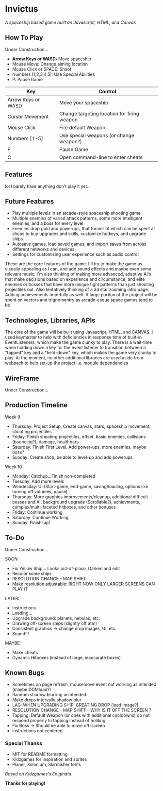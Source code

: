 # Invictus
 _A spaceship based game built on Javascript, HTML, and Canvas_

[//]: # (Logo here if have time lol)

## How To Play

Under Construction...
- __Arrow Keys or WASD:__ Move spaceship
- Mouse Move: Change aiming location
- Mouse Click or SPACE: Shoot
- Numbers [1,2,3,4,5]: Use Special Abilities
- P: Pause Game

| Key | Control |
| ------ | ------ |
| Arrow Keys or WASD | Move your spaceship |
| Cursor Movement | Change targeting location for firing weapon |
| Mouse Click | Fire default Weapon |
| Numbers [1-5] | Use special weapons (or change weapon?)|
| P | Pause Game |
| C | Open command-line to enter cheats |


## Features

lol I barely have anything don't play it yet...

## Future Features

- Play multiple levels in an arcade-style spaceship shooting game
- Multiple enemies of varied attack patterns, some more intelligent enemies, and a boss for every level
- Enemies drop gold and powerups, that former of which can be spent at shops to buy upgrades and skills, customize hotkeys, and upgrade ships. 
- Autosave games, load saved games, and import saves from across different networks and devices
- Settings for customizing user experience such as audio control

These are the core features of the game. I'll try to make the game as visually appealing as I can, and add sound effects and maybe even some relevant music. I'm also thinking of making more advanced, adaptive AI's that make decisions based on experience and circumstance, and elite enemies or bosses that have more unique fight patterns than just shooting projectiles out. Also tentatively thinking of a 3d star zooming intro page. Adding achievements hopefully as well. A large portion of the project will be spent on vectors and trignomentry as arcade-esque space games tend to be.


## Technologies, Libraries, APIs

The core of the game will be built using Javascript, HTML, and CANVAS. I used keymaster to help with deficiencies in response time of built-in EventListeners, which make the game clunky to play. There is a wait-time when holding down a key for the event listener to transition between a "tapped" key and a "held-down" key, which makes the game very clunky to play. At the moment, no other additional libraries are used aside from webpack to help set-up the project i.e. module dependencies


## WireFrame

Under Construction...


## Production Timeline

Week 9
- Thursday: Project Setup, Create canvas, stars, spaceship movement, shooting projectiles
- Friday: Finish shooting projectiles, offset, basic enemies, collisions (bouncing?), damage, healthbars
- Saturday: Finish First Level. Add power-ups, more enemies, maybe boss? 
- Sunday: Create shop, be able to level-up and add powerups. 

Week 10
- Monday: Catchup...Finish non-completed
- Tuesday: Add more levels
- Wendesday: UI (Start-game, end-game, saving/loading, options like turning off volumes, pause)
- Thursday: More graphics improvements/cleanup, additional difficult bosses and AI, background upgrade (Scrollable?), achievments, complex/multi-faceted hitboxes, and other bonuses
- Friday: Continue working
- Saturday: Continue Working
- Sunday: Finish-up!


## To-Do

Under Construction...

SOON:
- Fix Yellow Ship... Looks out-of-place. Darken and edit
- Recolor some ships
- RESOLUTION CHANGE - MAP SHIFT
- Make resolution adjustable: RIGHT NOW ONLY LARGER SCREENS CAN PLAY IT

LATER: 
- Instructions
- Loading...
- Upgrade background: planets, nebulas, etc.
- Drawing off-screen ships (slightly off atm)
- Consistent graphics -> change drop images, UI, etc.
- Sound!!!

MAYBE:
- Make cheats
- Dynamic Hitboxes (instead of large, inaccurate boxes)

## Known Bugs

- Sometimes on page refresh, mousemove event not working as intended (maybe DOMload?)
- Random shadow blurring unintended
- Make drops intervally shadow blur
- LAG: WHEN UPGRADING SHIP, CREATING DROP (load image?)
- RESOLUTION CHANGE - MAP SHIFT - WHY IS IT OFF THE SCREEN ?
- Tapping: Default Weapon (or ones with additional cooldowns) do not respond properly to tapping instead of holding
- Fix Boss -> Should be able to move off-screen
- Instructions not centered


### Special Thanks

- MIT for README formatting
- Kidzgames for inspiration and sprites
- Planer, Xolonium, Skirmisher fonts

_Based on Kidzgames's Enigmata_


**Thanks for playing!**

